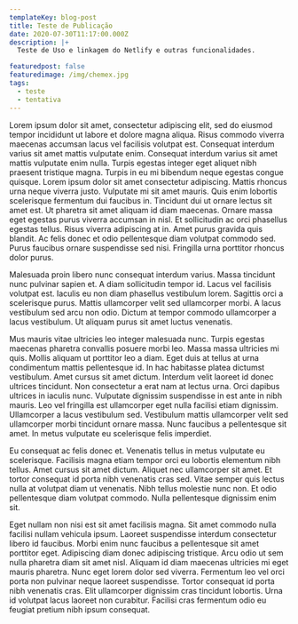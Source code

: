 ```yaml
---
templateKey: blog-post
title: Teste de Publicação
date: 2020-07-30T11:17:00.000Z
description: |+
  Teste de Uso e linkagem do Netlify e outras funcionalidades.

featuredpost: false
featuredimage: /img/chemex.jpg
tags:
  - teste
  - tentativa
---
```

Lorem ipsum dolor sit amet, consectetur adipiscing elit, sed do eiusmod tempor incididunt ut labore et dolore magna aliqua. Risus commodo viverra maecenas accumsan lacus vel facilisis volutpat est. Consequat interdum varius sit amet mattis vulputate enim. Consequat interdum varius sit amet mattis vulputate enim nulla. Turpis egestas integer eget aliquet nibh praesent tristique magna. Turpis in eu mi bibendum neque egestas congue quisque. Lorem ipsum dolor sit amet consectetur adipiscing. Mattis rhoncus urna neque viverra justo. Vulputate mi sit amet mauris. Quis enim lobortis scelerisque fermentum dui faucibus in. Tincidunt dui ut ornare lectus sit amet est. Ut pharetra sit amet aliquam id diam maecenas. Ornare massa eget egestas purus viverra accumsan in nisl. Et sollicitudin ac orci phasellus egestas tellus. Risus viverra adipiscing at in. Amet purus gravida quis blandit. Ac felis donec et odio pellentesque diam volutpat commodo sed. Purus faucibus ornare suspendisse sed nisi. Fringilla urna porttitor rhoncus dolor purus.

Malesuada proin libero nunc consequat interdum varius. Massa tincidunt nunc pulvinar sapien et. A diam sollicitudin tempor id. Lacus vel facilisis volutpat est. Iaculis eu non diam phasellus vestibulum lorem. Sagittis orci a scelerisque purus. Mattis ullamcorper velit sed ullamcorper morbi. A lacus vestibulum sed arcu non odio. Dictum at tempor commodo ullamcorper a lacus vestibulum. Ut aliquam purus sit amet luctus venenatis.

Mus mauris vitae ultricies leo integer malesuada nunc. Turpis egestas maecenas pharetra convallis posuere morbi leo. Massa massa ultricies mi quis. Mollis aliquam ut porttitor leo a diam. Eget duis at tellus at urna condimentum mattis pellentesque id. In hac habitasse platea dictumst vestibulum. Amet cursus sit amet dictum. Interdum velit laoreet id donec ultrices tincidunt. Non consectetur a erat nam at lectus urna. Orci dapibus ultrices in iaculis nunc. Vulputate dignissim suspendisse in est ante in nibh mauris. Leo vel fringilla est ullamcorper eget nulla facilisi etiam dignissim. Ullamcorper a lacus vestibulum sed. Vestibulum mattis ullamcorper velit sed ullamcorper morbi tincidunt ornare massa. Nunc faucibus a pellentesque sit amet. In metus vulputate eu scelerisque felis imperdiet.

Eu consequat ac felis donec et. Venenatis tellus in metus vulputate eu scelerisque. Facilisis magna etiam tempor orci eu lobortis elementum nibh tellus. Amet cursus sit amet dictum. Aliquet nec ullamcorper sit amet. Et tortor consequat id porta nibh venenatis cras sed. Vitae semper quis lectus nulla at volutpat diam ut venenatis. Nibh tellus molestie nunc non. Et odio pellentesque diam volutpat commodo. Nulla pellentesque dignissim enim sit.

Eget nullam non nisi est sit amet facilisis magna. Sit amet commodo nulla facilisi nullam vehicula ipsum. Laoreet suspendisse interdum consectetur libero id faucibus. Morbi enim nunc faucibus a pellentesque sit amet porttitor eget. Adipiscing diam donec adipiscing tristique. Arcu odio ut sem nulla pharetra diam sit amet nisl. Aliquam id diam maecenas ultricies mi eget mauris pharetra. Nunc eget lorem dolor sed viverra. Fermentum leo vel orci porta non pulvinar neque laoreet suspendisse. Tortor consequat id porta nibh venenatis cras. Elit ullamcorper dignissim cras tincidunt lobortis. Urna id volutpat lacus laoreet non curabitur. Facilisi cras fermentum odio eu feugiat pretium nibh ipsum consequat.